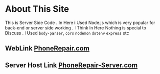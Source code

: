 # About This Site
This is Server Side Code . In Here i Used Node.js which is very popular for back-end or server side working . I Think In Here Nothing is special to Discuss . 
I Used ```body-parser```, ```cors``` ```nodemon``` ```dotenv``` ```express``` etc
## WebLink [PhoneRepair.com](https://phone-repair-1d188.web.app/)
## Server Host Link [PhoneRepair-Server.com](https://immense-brook-80254.herokuapp.com/)
